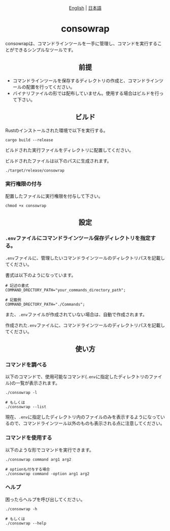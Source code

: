 <p align="center">
    <a href="README.md">English</a> | <a href="README-ja.md">日本語</a>
</p>

<h1 align="center"> consowrap </h1>

consowrapは、コマンドラインツールを一手に管理し、コマンドを実行することができるシンプルなツールです。

<h2 align="center">前提</h2>

- コマンドラインツールを保存するディレクトリの作成と、コマンドラインツールの配置を行ってください。
- バイナリファイルの形では配布していません。使用する場合はビルドを行って下さい。

<h2 align="center">ビルド</h2>

Rustのインストールされた環境で以下を実行する。

```shell
cargo build --release
```

ビルドされた実行ファイルをディレクトリに配置してください。

ビルドされたファイルは以下のパスに生成されます。

```shell
./target/release/consowrap
```

### 実行権限の付与

配置したファイルに実行権限を付与して下さい。

```shell
chmod +x consowrap
```

<h2 align="center">設定</h2>

### `.env`ファイルにコマンドラインツール保存ディレクトリを指定する。

`.env`ファイルに、管理したいコマンドラインツールのディレクトリパスを記載してください。

書式は以下のようになっています。

```.env
# 記述の書式
COMMAND_DRECTORY_PATH="your_commands_directory_path";

# 記載例
COMMAND_DRECTORY_PATH="./Commands";
```

また、`.env`ファイルが作成されていない場合は、自動で作成されます。

作成された`.env`ファイルに、コマンドラインツールのディレクトリパスを記載してください。


<h2 align="center">使い方</h2>

### コマンドを調べる

以下のコマンドで、使用可能なコマンド(`.env`に指定したディレクトリのファイル)の一覧が表示されます。

```shell
./consowrap -l

# もしくは
./consowrap --list
```

現在、`.env`に指定したディレクトリ内のファイルのみを表示するようになっているので、コマンドラインツール以外のものも表示される点に注意してください。

### コマンドを使用する

以下のような形でコマンドを実行できます。

```shell
./consowrap command arg1 arg2

# optionも付与する場合
./consowrap command -option arg1 arg2
```

### ヘルプ

困ったらヘルプを呼び出してください。

```shell
./consowrap -h

# もしくは
./consowrap --help
```

